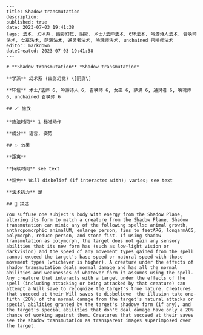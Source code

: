 
    ---
    title: Shadow transmutation
    description: 
    published: true
    date: 2023-07-03 19:41:38
    tags: 法术, 幻术系, 幽影幻觉, 阴影, 术士/法师法术, 6环法术, 吟游诗人法术, 召唤师法术, 女巫法术, 萨满法术, 通灵者法术, 唤魂师法术, unchained 召唤师法术
    editor: markdown
    dateCreated: 2023-07-03 19:41:38
    ---

    # **Shadow transmutation** *Shadow transmutation*

    **学派** 幻术系 (幽影幻觉) \[阴影\] 

    **环位** 术士/法师 6, 吟游诗人 6, 召唤师 6, 女巫 6, 萨满 6, 通灵者 6, 唤魂师 6, unchained 召唤师 6

    ## 🪄 施放

    **施法时间** 1 标准动作

    **成分** 语言, 姿势

    ## ✨ 效果  

    **距离**   

    **持续时间** see text 

    **豁免** Will disbelief (if interacted with); varies; see text

    **法术抗力** 是

    ## 📖 描述

    You suffuse one subject's body with energy from the Shadow Plane, altering its form to match a creature from the Shadow Plane. Shadow transmutation can mimic any of the following spells: animal growth, anthropomorphic animalUM, enlarge person, fins to feetARG, longarmACG, polymorph, reduce person, and stone fist. If using shadow transmutation as polymorph, the target does not gain any sensory abilities that its new form has (such as low-light vision or darkvision) and the speed of any movement types gained from the spell cannot exceed the target's base speed or natural speed with those movement types (whichever is higher). A creature under the effects of shadow transmutation deals normal damage and has all the normal abilities and weaknesses of whatever form it assumes using the spell.  Any creature that interacts with a target under the effects of the spell (including attacking or being attacked by that creature) can attempt a Will save to recognize the target's true nature. Creatures that succeed at their Will saves to disbelieve  the illusion take one-fifth (20%) of the normal damage from the target's natural attacks or special abilities granted by the target's shadowy form (if any), and the target's special abilities that don't deal damage have only a 20% chance of working against them. Creatures that succeed at their saves see the shadow transmutation as transparent images superimposed over the target.
    